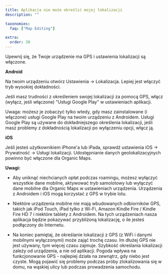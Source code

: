 ```yaml
---
title: Aplikacja nie może określić mojej lokalizacji
description: ""

taxonomies:
  faq: ["Map Editing"]

extra:
  order: 30
---
```


Upewnij się, że Twoje urządzenie ma GPS i ustawienia lokalizacji są włączone.

**Android**

Na twoim urządzeniu otwórz Ustawienia → Lokalizacja. Lepiej jest włączyć tryb wysokiej dokładności.

Jeśli masz trudności z określeniem swojej lokalizacji za pomocą GPS, włącz (wyłącz, jeśli włączone) "Usługi Google Play" w ustawieniach aplikacji.

Uwaga: możesz je zobaczyć tylko wtedy, gdy masz zainstalowane (i włączone) usługi Google Play na twoim urządzeniu z Androidem. Usługi Google Play są używane do dokładniejszego określenia lokalizacji, jeśli masz problemy z dokładnością lokalizacji po wyłączeniu opcji, włącz ją.

**iOS**

Jeśli jesteś użytkownikiem iPhone'a lub iPada, sprawdź ustawienia iOS → Prywatność → Usługi lokalizacji. Udostępnianie danych geolokalizacyjnych powinno być włączone dla Organic Maps.

**Uwagi:**

* Aby uniknąć niechcianych opłat podczas roamingu, możesz wyłączyć wszystkie dane mobilne, aktywować tryb samolotowy lub wyłączyć dane mobilne dla Organic Maps w ustawieniach urządzenia. Urządzenia z Androidem i iOS mogą korzystać z GPS w trybie lotu.

* Niektóre urządzenia mobilne nie mają wbudowanych odbiorników GPS, takich jak iPod Touch, iPad tylko z Wi-Fi, Amazon Kindle Fire / Kindle Fire HD 7 i niektóre tablety z Androidem. Na tych urządzeniach nasza aplikacja będzie pokazywać przybliżoną lokalizację, o ile jesteś podłączony do Internetu.

* Na koniec pamiętaj, że określanie lokalizacji z GPS (z WiFi i danymi mobilnymi wyłączonymi) może zająć trochę czasu. Im dłużej GPS nie jest używany, tym więcej czasu zajmuje. Szybkość określania lokalizacji zależy od urządzenia, a nie od aplikacji. Pogoda wpływa na funkcjonowanie GPS - najlepiej działa na zewnątrz, gdy niebo jest czyste. Mogą pojawić się problemy podczas próby zlokalizowania się w domu, na wąskiej ulicy lub podczas prowadzenia samochodu.
